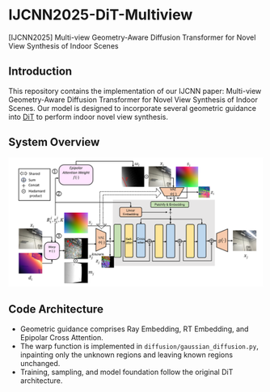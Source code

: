 # IJCNN2025-DiT-Multiview
[IJCNN2025] Multi-view Geometry-Aware Diffusion Transformer for Novel View Synthesis of Indoor Scenes

## Introduction
This repository contains the implementation of our IJCNN paper: Multi-view Geometry-Aware Diffusion Transformer for Novel View Synthesis of Indoor Scenes. Our model is designed to incorporate several geometric guidance into [DiT](https://www.wpeebles.com/DiT) to perform indoor novel view synthesis.

## System Overview
![Model Overview](assets/model-overview.png)

## Code Architecture

- Geometric guidance comprises Ray Embedding, RT Embedding, and Epipolar Cross Attention.
- The warp function is implemented in `diffusion/gaussian_diffusion.py`, inpainting only the unknown regions and leaving known regions unchanged.
- Training, sampling, and model foundation follow the original DiT architecture.
